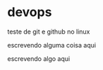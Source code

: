 # devops
teste de git e github no linux<br>

escrevendo alguma coisa aqui<br>

escrevendo algo aqui

